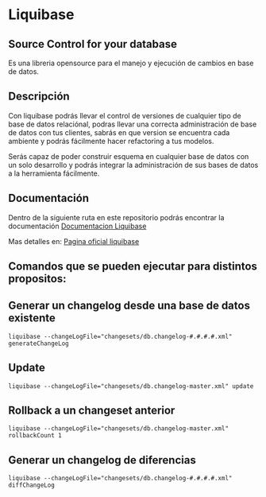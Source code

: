 # Liquibase
## Source Control for your database

Es una libreria opensource para el manejo y ejecución de cambios en base de datos.

## Descripción
Con liquibase podrás llevar el control de versiones de cualquier tipo de base de datos relaciónal, podras llevar una correcta administración de base de datos con tus clientes, sabrás en que version se encuentra cada ambiente y podrás fácilmente hacer refactoring a tus modelos.

Serás capaz de poder construir esquema en cualquier base de datos con un solo desarrollo y podrás integrar la administración de sus bases de datos a la herramienta fácilmente.

## Documentación

Dentro de la siguiente ruta en este repositorio podrás encontrar la documentación
[Documentacion Liquibase](https://github.com/IngJavierR/liquibase/tree/master/drivers)

Mas detalles en: 
[Pagina oficial liquibase](http://www.liquibase.org/)

## Comandos que se pueden ejecutar para distintos propositos:

## Generar un changelog desde una base de datos existente

    liquibase --changeLogFile="changesets/db.changelog-#.#.#.#.xml" generateChangeLog

## Update

    liquibase --changeLogFile="changesets/db.changelog-master.xml" update

## Rollback a un changeset anterior

    liquibase --changeLogFile="changesets/db.changelog-master.xml" rollbackCount 1

## Generar un changelog de diferencias

    liquibase --changeLogFile="changesets/db.changelog-#.#.#.#.xml" diffChangeLog